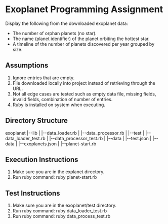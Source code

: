 Exoplanet Programming Assignment
==============

Display the following from the downloaded exoplanet data:
- The number of orphan planets (no star).
- The name (planet identifier) of the planet orbiting the hottest star.
- A timeline of the number of planets discovered per year grouped by size. 


Assumptions
-------------

1. Ignore entries that are empty.
2. File downloaded locally into project instead of retrieving through the URL.
3. Not all edge cases are tested such as empty data file, missing fields, invalid fields, combination of number of entries.
4. Ruby is installed on system when executing.


Directory Structure
--------------

exoplanet
  |--lib
  |   |--data_loader.rb
  |   |--data_processor.rb
  |
  |--test
  |   |--data_loader_test.rb
  |   |--data_processor_test.rb
  |   |--data
  |       |--test.json
  | 
  |--data
  |   |--exoplanets.json
  |
  |--planet-start.rb



Execution Instructions
--------------

1. Make sure you are in the explanet directory.
2. Run ruby command:  ruby planet-start.rb


Test Instructions
--------------

1. Make sure you are in the exoplanet/test directory.
2. Run ruby command:  ruby data_loader_test.rb
3. Run ruby command:  ruby data_process_test.rb

